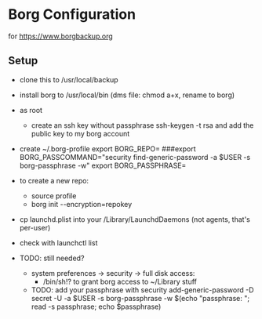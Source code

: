# Borg Configuration

for https://www.borgbackup.org

## Setup

* clone this to /usr/local/backup
* install borg to /usr/local/bin 
  (dms file: chmod a+x, rename to borg)
* as root
  * create an ssh key without passphrase
    ssh-keygen -t rsa
    and add the public key to my borg account
* create ~/.borg-profile
    export BORG_REPO=<your repo>
    ###export BORG_PASSCOMMAND="security find-generic-password -a $USER -s borg-passphrase -w"
    export BORG_PASSPHRASE=<yours>
* to create a new repo: 
  * source profile
  * borg init --encryption=repokey
* cp launchd.plist into your /Library/LaunchdDaemons (not agents, that's per-user)
* check with launchctl list

* TODO: still needed?
  * system preferences -> security -> full disk access:
    * /bin/sh!? to grant borg access to ~/Library stuff 
  * TODO:
     add your passphrase with
        security add-generic-password -D secret -U -a $USER -s borg-passphrase -w $(echo "passphrase: "; read -s passphrase; echo $passphrase)
